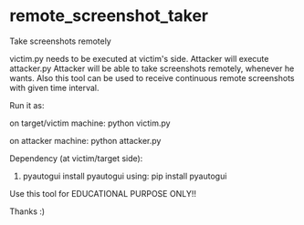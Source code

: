 # remote_screenshot_taker
Take screenshots remotely

victim.py needs to be executed at victim's side.
Attacker will execute attacker.py
Attacker will be able to take screenshots remotely, whenever he wants. Also this tool can be used to receive continuous remote screenshots with given time interval.

Run it as:

on target/victim machine: python victim.py 

on attacker machine: python attacker.py


Dependency (at victim/target side):
1. pyautogui
install pyautogui using:
pip install pyautogui

Use this tool for EDUCATIONAL PURPOSE ONLY!!

Thanks :)
